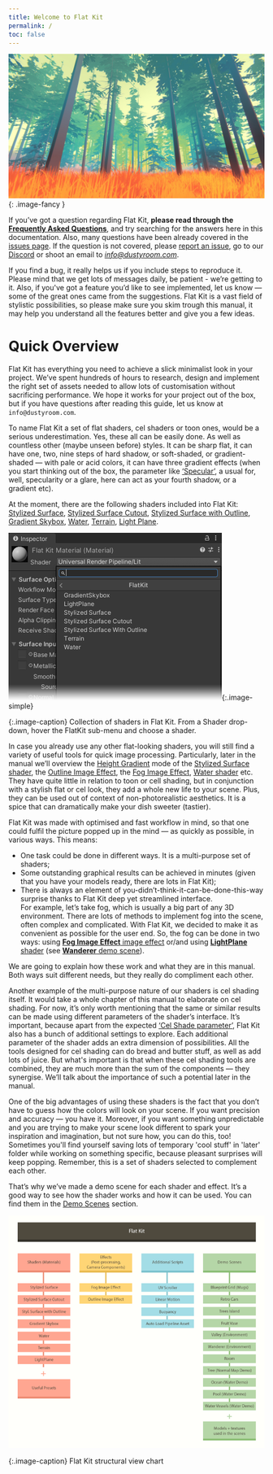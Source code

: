 ```yaml
---
title: Welcome to Flat Kit
permalink: /
toc: false
---
```


![](/FlatKit_Manual_Images/overview-intro-pic.jpg){: .image-fancy }

If you’ve got a question regarding Flat Kit, **please read through the [Frequently Asked Questions](/faq/)**, and try searching for the answers here in this documentation. Also, many questions have been already covered in the [issues page](https://github.com/Dustyroom/flat-kit-doc/issues). If the question is not covered, please [report an issue](https://github.com/Dustyroom/flat-kit-doc/issues), go to our [Discord](https://discord.gg/GBAeuWC9qS) or shoot an email to *info@dustyroom.com*.

If you find a bug, it really helps us if you include steps to reproduce it. Please mind that we get lots of messages daily, be patient - we’re getting to it. Also, if you've got a feature you’d like to see implemented, let us know — some of the great ones came from the suggestions. Flat Kit is a vast field of stylistic possibilities, so please make sure you skim trough this manual, it may help you understand all the features better and give you a few ideas.

# Quick Overview

Flat Kit has everything you need to achieve a slick minimalist look in your project. We’ve spent hundreds of hours to research, design and implement the right set of assets needed to allow lots of customisation without sacrificing performance. We hope it works for your project out of the box, but if you have questions after reading this guide, let us know at `info@dustyroom.com`.

To name Flat Kit a set of flat shaders, cel shaders or toon ones, would be a serious underestimation. Yes, these all can be easily done. As well as countless other (maybe unseen before) styles. It can be sharp flat, it can have one, two, nine steps of hard shadow, or soft-shaded, or gradient-shaded — with pale or acid colors, it can have three gradient effects (when you start thinking out of the box, the parameter like [‘Specular’](/stylized-surface/#specular), a usual for, well, specularity or a glare, here can act as your fourth shadow, or a gradient etc).

At the moment, there are the following shaders included into Flat Kit: [Stylized Surface](/stylized-surface/), [Stylized Surface Cutout](/stylized-surface/#stylized-surface-cutout-shader/), [Stylized Surface with Outline](/stylized-surface/#stylized-surface-with-outline-shader/), [Gradient Skybox](/skybox/), [Water](/water/), [Terrain](/terrain/), [Light Plane](/light-plane/).

![Collection of shaders in Flat Kit. From a Shader drop-down, hover the FlatKit sub-menu and choose a shader](/FlatKit_Manual_Images/all_shaders.png){:.image-simple}

{:.image-caption}
Collection of shaders in Flat Kit. From a Shader drop-down, hover the FlatKit sub-menu and choose a shader.

In case you already use any other flat-looking shaders, you will still find a variety of useful tools for quick image processing. Particularly, later in the manual we’ll overview the [Height Gradient](/stylized-surface/#height-gradient) mode of the [Stylized Surface shader](/stylized-surface/), the [Outline Image Effect](/outlines/), the [Fog Image Effect](/fog/), [Water shader](/water/) etc. They have quite little in relation to toon or cell shading, but in conjunction with a stylish flat or cel look, they add a whole new life to your scene. Plus, they can be used out of context of non-photorealistic aesthetics. It is a spice that can dramatically make your dish sweeter (tastier).

Flat Kit was made with optimised and fast workflow in mind, so that one could fulfil the picture popped up in the mind — as quickly as possible, in various ways. This means:

* One task could be done in different ways. It is a multi-purpose set of shaders;
* Some outstanding graphical results can be achieved in minutes (given that you have your models ready, there are lots in Flat Kit);
* There is always an element of you-didn’t-think-it-can-be-done-this-way surprise thanks to Flat Kit deep yet streamlined interface.  
For example, let’s take fog, which is usually a big part of any 3D environment. There are lots of methods to implement fog into the scene, often complex and complicated. With Flat Kit, we decided to make it as convenient as possible for the user end. So, the fog can be done in two ways: using [**Fog Image Effect** image effect](/fog/) or/and using [**LightPlane** shader](/light-plane/) (see [**Wanderer** demo scene](/demo-scenes/#wanderer)). 

We are going to explain how these work and what they are in this manual. Both ways suit different needs, but they really do compliment each other.

Another example of the multi-purpose nature of our shaders is cel shading itself. It would take a whole chapter of this manual to elaborate on cel shading. For now, it’s only worth mentioning that the same or similar results can be made using different parameters of the shader’s interface.
It’s important, because apart from the expected [‘Cel Shade parameter’](/stylized-surface/#cel-shading-mode), Flat Kit also has a bunch of additional settings to explore. Each additional parameter of the shader adds an extra dimension of possibilities. All the tools designed for cel shading can do bread and butter stuff, as well as add lots of juice. But what's important is that when these cel shading tools are combined, they are much more than the sum of the components — they synergise. We’ll talk about the importance of such a potential later in the manual.

One of the big advantages of using these shaders is the fact that you don’t have to guess how the colors will look on your scene. If you want precision and accuracy — you have it. Moreover, if you want something unpredictable and you are trying to make your scene look different to spark your inspiration and imagination, but not sure how, you can do this, too! Sometimes you'll find yourself saving lots of temporary 'cool stuff' in 'later' folder while working on something specific, because pleasant surprises will keep popping. Remember, this is a set of shaders selected to complement each other.

That’s why we’ve made a demo scene for each shader and effect. It’s a good way to see how the shader works and how it can be used. You can find them in the [Demo Scenes](/demo-scenes/) section.

![Flat Kit structural view chart](FlatKit_Manual_Images/FlatKit-Structure-Chart.png)

{:.image-caption}
Flat Kit structural view chart


